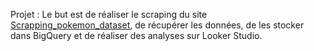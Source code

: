 Projet :
Le but est de réaliser le scraping du site [Scrapping_pokemon_dataset](https://pokemondb.net/pokedex), de récupérer les données, de les stocker dans BigQuery et de réaliser des analyses sur Looker Studio.
